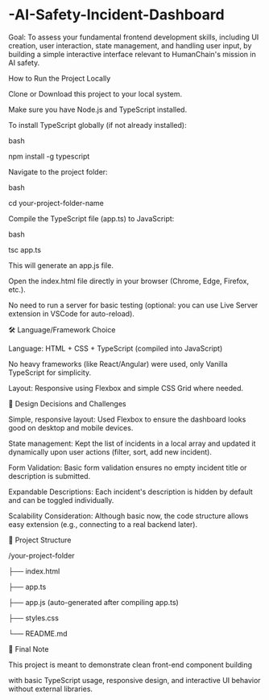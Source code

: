 # -AI-Safety-Incident-Dashboard
Goal: To assess your fundamental frontend development skills, including UI creation, user interaction, state management, and handling user input, by building a simple interactive interface relevant to HumanChain's mission in AI safety.


How to Run the Project Locally

Clone or Download this project to your local system.


Make sure you have Node.js and TypeScript installed.


To install TypeScript globally (if not already installed):


bash

npm install -g typescript

Navigate to the project folder:

bash

cd your-project-folder-name

Compile the TypeScript file (app.ts) to JavaScript:

bash

tsc app.ts

This will generate an app.js file.

Open the index.html file directly in your browser (Chrome, Edge, Firefox, etc.).

No need to run a server for basic testing (optional: you can use Live Server extension in VSCode for auto-reload).

🛠 Language/Framework Choice

Language: HTML + CSS + TypeScript (compiled into JavaScript)

No heavy frameworks (like React/Angular) were used, only Vanilla TypeScript for simplicity.

Layout: Responsive using Flexbox and simple CSS Grid where needed.

🧠 Design Decisions and Challenges

Simple, responsive layout: Used Flexbox to ensure the dashboard looks good on desktop and mobile devices.

State management: Kept the list of incidents in a local array and updated it dynamically upon user actions (filter, sort, add new incident).

Form Validation: Basic form validation ensures no empty incident title or description is submitted.

Expandable Descriptions: Each incident's description is hidden by default and can be toggled individually.

Scalability Consideration: Although basic now, the code structure allows easy extension (e.g., connecting to a real backend later).

📂 Project Structure

/your-project-folder

├── index.html

├── app.ts

├── app.js (auto-generated after compiling app.ts)

├── styles.css

└── README.md 

🎯 Final Note

This project is meant to demonstrate clean front-end component building

with basic TypeScript usage, responsive design, and interactive UI behavior without external libraries.

